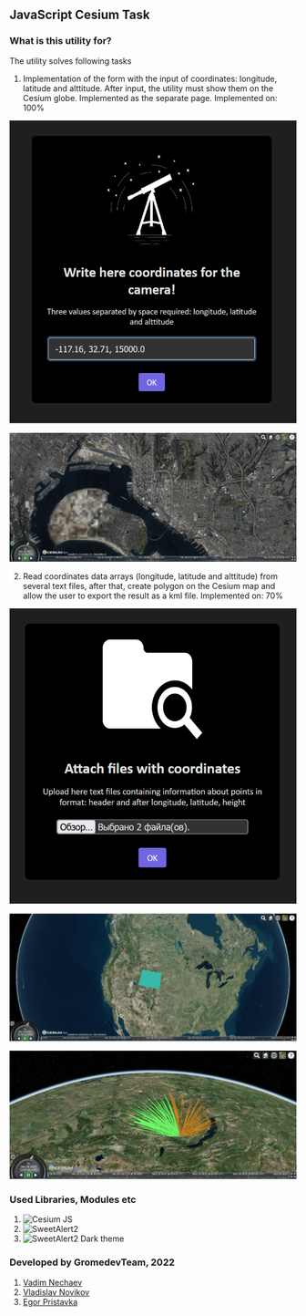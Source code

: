 ## JavaScript Cesium  Task

### What is this utility for? 

The utility solves following tasks

1) Implementation of the form with the input of coordinates: longitude, latitude and alttitude. After input, the utility must show them on the Cesium globe. Implemented as the separate page. Implemented on: 100%

![alt text](https://github.com/mrglaster/js-cesium-map-and-kml/blob/branch-production/readmeImages/1.png)


![alt text](https://github.com/mrglaster/js-cesium-map-and-kml/blob/branch-production/readmeImages/2.png)

2) Read coordinates data arrays (longitude, latitude and alttitude) from several text files, after that, create polygon on the Cesium map and allow the user to export the result as a kml file. Implemented on: 70%

![alt text](https://github.com/mrglaster/js-cesium-map-and-kml/blob/branch-production/readmeImages/3.png)


![alt text](https://github.com/mrglaster/js-cesium-map-and-kml/blob/branch-production/readmeImages/4.png)



![alt text](https://github.com/mrglaster/js-cesium-map-and-kml/blob/branch-production/readmeImages/5.png)

### Used Libraries, Modules etc
1) ![Cesium JS](https://cesium.com/platform/cesiumjs/)
2) ![SweetAlert2](https://sweetalert2.github.io/)
3) ![SweetAlert2 Dark theme](https://github.com/sweetalert2/sweetalert2-themes/tree/main/dark)


### Developed by GromedevTeam, 2022
1) [Vadim Nechaev](https://github.com/nech14)
2) [Vladislav Novikov](https://github.com/vladnov138)
3) [Egor Pristavka](https://github.com/mrglaster)
